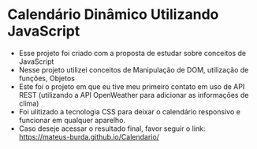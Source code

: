 # Calendário Dinâmico Utilizando JavaScript
- Esse projeto foi criado com a proposta de estudar sobre conceitos de JavaScript
- Nesse projeto utilizei conceitos de Manipulação de DOM, utilização de funções, Objetos 
- Este foi o projeto em que eu tive meu primeiro contato em uso de API REST (utilizando a API OpenWeather para adicionar as informações de clima)
- Foi ulitizado a tecnologia CSS para deixar o calendário responsivo e funcionar em qualquer aparelho.
- Caso deseje acessar o resultado final, favor seguir o link: https://mateus-burda.github.io/Calendario/
